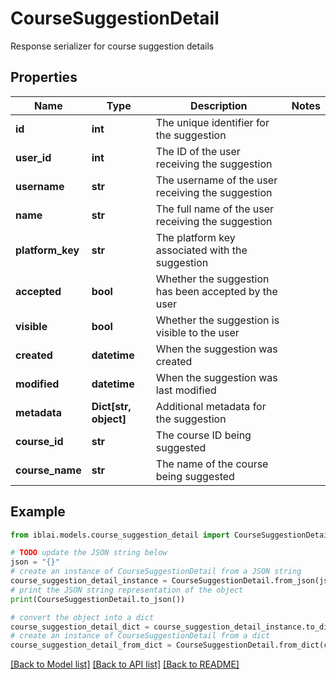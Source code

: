 # CourseSuggestionDetail

Response serializer for course suggestion details

## Properties

Name | Type | Description | Notes
------------ | ------------- | ------------- | -------------
**id** | **int** | The unique identifier for the suggestion | 
**user_id** | **int** | The ID of the user receiving the suggestion | 
**username** | **str** | The username of the user receiving the suggestion | 
**name** | **str** | The full name of the user receiving the suggestion | 
**platform_key** | **str** | The platform key associated with the suggestion | 
**accepted** | **bool** | Whether the suggestion has been accepted by the user | 
**visible** | **bool** | Whether the suggestion is visible to the user | 
**created** | **datetime** | When the suggestion was created | 
**modified** | **datetime** | When the suggestion was last modified | 
**metadata** | **Dict[str, object]** | Additional metadata for the suggestion | 
**course_id** | **str** | The course ID being suggested | 
**course_name** | **str** | The name of the course being suggested | 

## Example

```python
from iblai.models.course_suggestion_detail import CourseSuggestionDetail

# TODO update the JSON string below
json = "{}"
# create an instance of CourseSuggestionDetail from a JSON string
course_suggestion_detail_instance = CourseSuggestionDetail.from_json(json)
# print the JSON string representation of the object
print(CourseSuggestionDetail.to_json())

# convert the object into a dict
course_suggestion_detail_dict = course_suggestion_detail_instance.to_dict()
# create an instance of CourseSuggestionDetail from a dict
course_suggestion_detail_from_dict = CourseSuggestionDetail.from_dict(course_suggestion_detail_dict)
```
[[Back to Model list]](../README.md#documentation-for-models) [[Back to API list]](../README.md#documentation-for-api-endpoints) [[Back to README]](../README.md)


